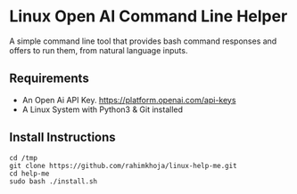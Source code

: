 # Linux Open AI Command Line Helper
A simple command line tool that provides bash command responses and offers to run them, from natural language inputs.

## Requirements

 - An Open Ai API Key. https://platform.openai.com/api-keys
 - A Linux System with Python3 & Git installed

## Install Instructions

```
cd /tmp
git clone https://github.com/rahimkhoja/linux-help-me.git
cd help-me
sudo bash ./install.sh
```
